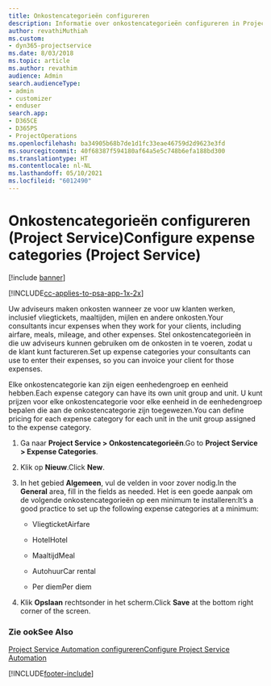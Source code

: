 ```yaml
---
title: Onkostencategorieën configureren
description: Informatie over onkostencategorieën configureren in Project Service
author: revathiMuthiah
ms.custom:
- dyn365-projectservice
ms.date: 8/03/2018
ms.topic: article
ms.author: revathim
audience: Admin
search.audienceType:
- admin
- customizer
- enduser
search.app:
- D365CE
- D365PS
- ProjectOperations
ms.openlocfilehash: ba34905b68b7de1d1fc33eae46759d2d9623e3fd
ms.sourcegitcommit: 40f68387f594180af64a5e5c748b6efa188bd300
ms.translationtype: HT
ms.contentlocale: nl-NL
ms.lasthandoff: 05/10/2021
ms.locfileid: "6012490"
---
```

# <a name="configure-expense-categories-project-service"></a><span data-ttu-id="3e16b-103">Onkostencategorieën configureren (Project Service)</span><span class="sxs-lookup"><span data-stu-id="3e16b-103">Configure expense categories (Project Service)</span></span>

[!include [banner](../includes/psa-now-project-operations.md)]

[!INCLUDE[cc-applies-to-psa-app-1x-2x](../includes/cc-applies-to-psa-app-1x-2x.md)]

<span data-ttu-id="3e16b-104">Uw adviseurs maken onkosten wanneer ze voor uw klanten werken, inclusief vliegtickets, maaltijden, mijlen en andere onkosten.</span><span class="sxs-lookup"><span data-stu-id="3e16b-104">Your consultants incur expenses when they work for your clients, including airfare, meals, mileage, and other expenses.</span></span> <span data-ttu-id="3e16b-105">Stel onkostencategorieën in die uw adviseurs kunnen gebruiken om de onkosten in te voeren, zodat u de klant kunt factureren.</span><span class="sxs-lookup"><span data-stu-id="3e16b-105">Set up expense categories your consultants can use to enter their expenses, so you can invoice your client for those expenses.</span></span>  
  
<span data-ttu-id="3e16b-106">Elke onkostencategorie kan zijn eigen eenhedengroep en eenheid hebben.</span><span class="sxs-lookup"><span data-stu-id="3e16b-106">Each expense category can have its own unit group and unit.</span></span> <span data-ttu-id="3e16b-107">U kunt prijzen voor elke onkostencategorie voor elke eenheid in de eenhedengroep bepalen die aan de onkostencategorie zijn toegewezen.</span><span class="sxs-lookup"><span data-stu-id="3e16b-107">You can define pricing for each expense category for each unit in the unit group assigned to the expense category.</span></span>  
  
1.  <span data-ttu-id="3e16b-108">Ga naar **Project Service > Onkostencategorieën**.</span><span class="sxs-lookup"><span data-stu-id="3e16b-108">Go to **Project Service > Expense Categories**.</span></span>  
  
2.  <span data-ttu-id="3e16b-109">Klik op **Nieuw**.</span><span class="sxs-lookup"><span data-stu-id="3e16b-109">Click **New**.</span></span>  
  
3.  <span data-ttu-id="3e16b-110">In het gebied **Algemeen**, vul de velden in voor zover nodig.</span><span class="sxs-lookup"><span data-stu-id="3e16b-110">In the **General** area, fill in the fields as needed.</span></span> <span data-ttu-id="3e16b-111">Het is een goede aanpak om de volgende onkostencategorieën op een minimum te installeren:</span><span class="sxs-lookup"><span data-stu-id="3e16b-111">It’s a good practice to set up the following expense categories at a minimum:</span></span>  
  
    -   <span data-ttu-id="3e16b-112">Vliegticket</span><span class="sxs-lookup"><span data-stu-id="3e16b-112">Airfare</span></span>  
  
    -   <span data-ttu-id="3e16b-113">Hotel</span><span class="sxs-lookup"><span data-stu-id="3e16b-113">Hotel</span></span>  
  
    -   <span data-ttu-id="3e16b-114">Maaltijd</span><span class="sxs-lookup"><span data-stu-id="3e16b-114">Meal</span></span>  
  
    -   <span data-ttu-id="3e16b-115">Autohuur</span><span class="sxs-lookup"><span data-stu-id="3e16b-115">Car rental</span></span>  
  
    -   <span data-ttu-id="3e16b-116">Per diem</span><span class="sxs-lookup"><span data-stu-id="3e16b-116">Per diem</span></span>  
  
4.  <span data-ttu-id="3e16b-117">Klik **Opslaan** rechtsonder in het scherm.</span><span class="sxs-lookup"><span data-stu-id="3e16b-117">Click **Save** at the bottom right corner of the screen.</span></span>  
  
### <a name="see-also"></a><span data-ttu-id="3e16b-118">Zie ook</span><span class="sxs-lookup"><span data-stu-id="3e16b-118">See Also</span></span>  
 [<span data-ttu-id="3e16b-119">Project Service Automation configureren</span><span class="sxs-lookup"><span data-stu-id="3e16b-119">Configure Project Service Automation</span></span>](../psa/configure.md)


[!INCLUDE[footer-include](../includes/footer-banner.md)]